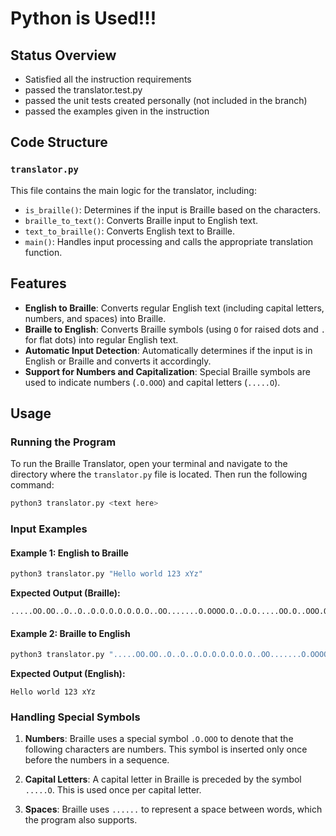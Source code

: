 # Python is Used!!!


## Status Overview

- Satisfied all the instruction requirements
- passed the translator.test.py
- passed the unit tests created personally (not included in the branch)
- passed the examples given in the instruction

## Code Structure

### `translator.py`

This file contains the main logic for the translator, including:
- `is_braille()`: Determines if the input is Braille based on the characters.
- `braille_to_text()`: Converts Braille input to English text.
- `text_to_braille()`: Converts English text to Braille.
- `main()`: Handles input processing and calls the appropriate translation function.


## Features

- **English to Braille**: Converts regular English text (including capital letters, numbers, and spaces) into Braille.
- **Braille to English**: Converts Braille symbols (using `O` for raised dots and `.` for flat dots) into regular English text.
- **Automatic Input Detection**: Automatically determines if the input is in English or Braille and converts it accordingly.
- **Support for Numbers and Capitalization**: Special Braille symbols are used to indicate numbers (`.O.OOO`) and capital letters (`.....O`).

## Usage

### Running the Program

To run the Braille Translator, open your terminal and navigate to the directory where the `translator.py` file is located. Then run the following command:

```bash
python3 translator.py <text here>
```

### Input Examples

#### Example 1: English to Braille

```bash
python3 translator.py "Hello world 123 xYz"
```

**Expected Output (Braille):**

```
.....OO.OO..O..O..O.O.O.O.O.O.O..OO.......O.OOOO.O..O.O.....OO.O..OOO.OOOO..OOO
```

#### Example 2: Braille to English

```bash
python3 translator.py ".....OO.OO..O..O..O.O.O.O.O.O.O..OO.......O.OOOO.O..O.O.....OO.O..OOO.OOOO..OOO"
```

**Expected Output (English):**

```
Hello world 123 xYz
```

### Handling Special Symbols

1. **Numbers**: Braille uses a special symbol `.O.OOO` to denote that the following characters are numbers. This symbol is inserted only once before the numbers in a sequence.
   
2. **Capital Letters**: A capital letter in Braille is preceded by the symbol `.....O`. This is used once per capital letter.

3. **Spaces**: Braille uses `......` to represent a space between words, which the program also supports.


